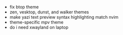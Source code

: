- fix btop theme
- zen, vesktop, dunst, and walker themes
- make yazi text preview syntax highlighting match nvim
- theme-specific mpv theme
- do i need xwayland on laptop
